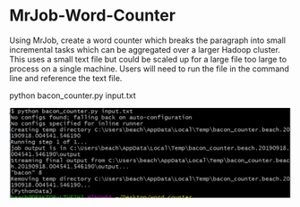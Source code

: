 # MrJob-Word-Counter

Using MrJob, create a word counter which breaks the paragraph into small incremental tasks which can be aggregated over a larger Hadoop cluster. This uses a small text file but could be scaled up for a large file too large to process on a single machine. 
Users will need to run the file in the command line and reference the text file. 

python bacon_counter.py input.txt

![Alt text](image.PNG?raw=true "Optional Title")

